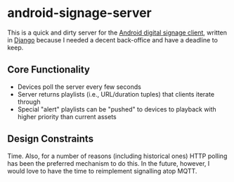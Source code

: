 # android-signage-server

This is a quick and dirty server for the [Android digital signage client][c], written in [Django][d] because I needed a decent back-office and have a deadline to keep.

## Core Functionality

* Devices poll the server every few seconds
* Server returns playlists (i.e., URL/duration tuples) that clients iterate through
* Special "alert" playlists can be "pushed" to devices to playback with higher priority than current assets

## Design Constraints

Time. Also, for a number of reasons (including historical ones) HTTP polling has been the preferred mechanism to do this. In the future, however, I would love to have the time to reimplement signalling atop MQTT.

[c]: https://github.com/rcarmo/android-signage-client
[d]: https://www.djangoproject.com
